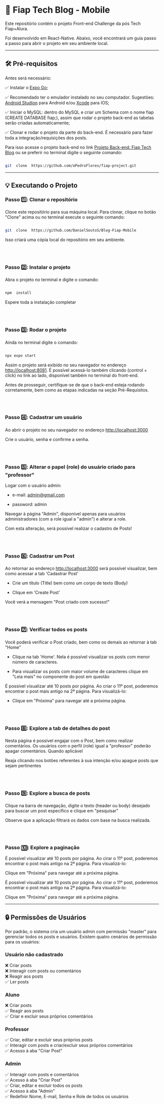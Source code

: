 # 📝 Fiap Tech Blog - Mobile

  

Este repositório contém o projeto Front-end Challenge da pós Tech Fiap+Alura.

  

Foi desenvolvido em React-Native. Abaixo, você encontrará um guia passo a passo para abrir o projeto em seu ambiente local.

  

***

  

## 🛠️ Pré-requisitos

  

Antes será necessário:

  

:white_check_mark: Instalar o [Expo Go](https://expo.dev/go);


:white_check_mark: Recomendado ter o emulador instalado no seu computador. Sugestões: [Android Studion](https://docs.expo.dev/workflow/android-studio-emulator/) para Android e/ou [Xcode](https://developer.apple.com/xcode/) para IOS;

  
:white_check_mark: Iniciar o MySQL: dentro do MySQL e criar um Schema com o nome fiap (CREATE DATABASE fiap;), assim que rodar o projeto back-end as tabelas serão criadas automaticamente;

  

:white_check_mark: Clonar e rodar o projeto da parte do back-end. É necessário para fazer toda a integração/requisições dos posts.

  

Para isso acesse o projeto back-end no link [Projeto Back-end: Fiap Tech Blog](https://github.com/oPedroFlores/fiap-project.git) ou se preferir no terminal digite o seguinte comando:

  

```bash

git  clone  https://github.com/oPedroFlores/fiap-project.git

```

  

***

## 💡 Executando o Projeto

  

### Passo :one:: Clonar o repositório

  

Clone este repositório para sua máquina local. Para clonar, clique no botão "Clone" acima ou no terminal execute o seguinte comando:

  

```bash

git  clone  https://github.com/DanielSoutoS/Blog-Fiap-Mobile

```

  

Isso criará uma cópia local do repositório em seu ambiente.

<br>

<br>

### Passo :two:: Instalar o projeto

  

Abra o projeto no terminal e digite o comando:

  

```bash

npm  install

```

Espere toda a instalação completar

<br>

<br>

### Passo :three:: Rodar o projeto

  

Ainda no terminal digite o comando:

  

```bash

npx expo start

```

  

Assim o projeto será exibido no seu navegador no endereço [http://localhost:8081](http://localhost:8081). É possível acessá-lo também clicando (control + click) no link ao lado, disponível também no terminal do front-end.

  

Antes de prosseguir, certifique-se de que o back-end esteja rodando corretamente, bem como as etapas indicadas na seção Pré-Requisitos.

<br>

<br>

### Passo :four:: Cadastrar um usuário

  

Ao abrir o projeto no seu navegador no endereço [http://localhost:3000](http://localhost:3000)

  

Crie o usuário, senha e confirme a senha.

<br>

<br>

### Passo :five:: Alterar o papel (role) do usuário criado para "professor"

  

Logar com o usuário admin:

- e-mail: admin@gmail.com

- password: admin

  

Navegar à página "Admin", disponível apenas para usuários administradores (com a role igual a "admin") e alterar a role.

  

Com esta alteração, será possível realizar o cadastro de Posts!

<br>

<br>

### Passo :six:: Cadastrar um Post

  

Ao retornar ao endereço [http://localhost:3000](http://localhost:3000) será possível visualizar, bem como acessar a tab 'Cadastrar Post'

- Crie um título (Title) bem como um corpo de texto (Body)

- Clique em 'Create Post'

  

Você verá a mensagem "Post criado com sucesso!"

<br>

<br>

### Passo :seven:: Verificar todos os posts

  

Você poderá verificar o Post criado, bem como os demais ao retornar à tab "Home"

- Clique na tab 'Home'. Nela é possível visualizar os posts com menor número de caracteres.

- Para visualizar os posts com maior volume de caracteres clique em "Leia mais" no componente do post em questão

  

É possível visualizar até 10 posts por página. Ao criar o 11º post, poderemos encontrar o post mais antigo na 2ª página. Para visualizá-lo:

- Clique em "Próxima" para navegar até a próxima página.

  

<br>

<br>

### Passo :eight:: Explore a tab de detalhes do post

  

Nesta página é possível engajar com o Post, bem como realizar comentários. Os usuários com o perfil (role) igual a "professor" poderão apagar comentários. Quando aplicável

  

Reaja clicando nos botões referentes à sua intenção e/ou apague posts que sejam pertinentes

  

<br>

<br>

### Passo :nine:: Explore a busca de posts

  

Clique na barra de navegação, digite o texto (header ou body) desejado para buscar um post específico e clique em "pesquisar"

  

Observe que a aplicação filtrará os dados com base na busca realizada.

  

<br>

<br>

### Passo :keycap_ten:: Explore a paginação

  

É possível visualizar até 10 posts por página. Ao cirar o 11º post, poderemos encontrar o post mais antigo na 2ª página. Para visualizá-lo:

  

Clique em "Próxima" para navegar até a próxima página.

  

É possível visualizar até 10 posts por página. Ao cirar o 11º post, poderemos encontrar o post mais antigo na 2ª página. Para visualizá-lo:

  

Clique em "Próxima" para navegar até a próxima página.

***
## 🔒 Permissões de Usuários
Por padrão, o sistema cria um usuário admin com permissão "master" para gerenciar todos os posts e usuários. Existem quatro cenários de permissão para os usuários:

  

### Usuário não cadastrado
:x: Criar posts <br>
:x: Interagir com posts ou comentários <br>
:x: Reagir aos posts <br>
:white_check_mark: Ler posts <br>

### Aluno
:x: Criar posts <br>
:white_check_mark: Reagir aos posts <br>
:white_check_mark: Criar e excluir seus próprios comentários <br>

### Professor
:white_check_mark: Criar, editar e excluir seus próprios posts <br>
:white_check_mark: Interagir com posts e criar/excluir seus próprios comentários <br>
:white_check_mark: Acesso à aba "Criar Post" <br>

### Admin
:white_check_mark: Interagir com posts e comentários <br>
:white_check_mark: Acesso à aba "Criar Post" <br>
:white_check_mark: Criar, editar e excluir todos os posts <br>
:white_check_mark: Acesso à aba "Admin" <br>
:white_check_mark: Redefinir Nome, E-mail, Senha e Role de todos os usuários <br>
